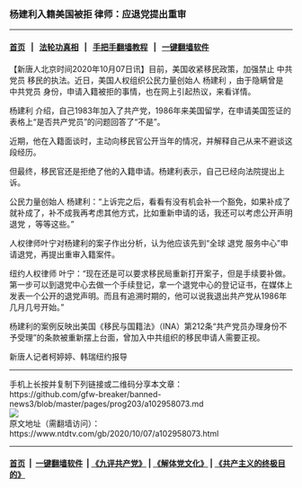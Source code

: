 ### 杨建利入籍美国被拒 律师：应退党提出重审
------------------------

#### [首页](https://github.com/gfw-breaker/banned-news3/blob/master/README.md) &nbsp;&nbsp;|&nbsp;&nbsp; [法轮功真相](https://github.com/begood0513/basic/blob/master/README.md)  &nbsp;&nbsp;|&nbsp;&nbsp; [手把手翻墙教程](https://github.com/gfw-breaker/guides/wiki)  &nbsp;&nbsp;|&nbsp;&nbsp; [一键翻墙软件](https://github.com/gfw-breaker/nogfw/blob/master/README.md)  



<div><div class="post_content" itemprop="articleBody">
 <p>
  【新唐人北京时间2020年10月07日讯】目前，美国收紧移民政策，加强禁止
  <ok href="https://www.ntdtv.com/gb/中共党员.htm">
   中共党员
  </ok>
  移民的执法。近日，美国人权组织公民力量创始人
  <ok href="https://www.ntdtv.com/gb/杨建利.htm">
   杨建利
  </ok>
  ，由于隐瞒曾是
  <ok href="https://www.ntdtv.com/gb/中共党员.htm">
   中共党员
  </ok>
  身份，申请入籍被拒的事情，也在网上引起热议，来看详情。
 </p>
 <p>
  <ok href="https://www.ntdtv.com/gb/杨建利.htm">
   杨建利
  </ok>
  介绍，自己1983年加入了共产党，1986年来美国留学，在申请美国签证的表格上“是否共产党员”的问题回答了“不是”。
 </p>
 <p>
  近期，他在入籍面谈时，主动向移民官公开当年的情况，并解释自己从来不避谈这段经历。
 </p>
 <p>
  但最终，移民官还是拒绝了他的入籍申请。杨建利表示，自己已经向法院提出上诉。
 </p>
 <p>
  公民力量创始人 杨建利：“上诉完之后，看看有没有机会补一个豁免，如果补成了就补成了，补不成我再考虑其他方式，比如重新申请的话，我还可以考虑公开声明
  <ok href="https://www.ntdtv.com/gb/退党.htm">
   退党
  </ok>
  ，等等这些。”
 </p>
 <p>
  人权律师叶宁对杨建利的案子作出分析，认为他应该先到“全球
  <ok href="https://www.ntdtv.com/gb/退党.htm">
   退党
  </ok>
  服务中心”申请退党，再提出重审入籍案件。
 </p>
 <p>
  纽约人权律师 叶宁：“现在还是可以要求移民局重新打开案子，但是手续要补做。第一步可以到退党中心去做一个手续登记，拿一个退党中心的登记证书，在媒体上发表一个公开的退党声明。而且有追溯时期的，他可以说我退出共产党从1986年几月几号开始。”
 </p>
 <p>
  杨建利的案例反映出美国《移民与国籍法》（INA）第212条“共产党员办理身份不予受理”的条款被重新摆上台面，曾加入中共组织的移民申请人需要正视。
 </p>
 <p>
  新唐人记者柯婷婷、韩瑞纽约报导
 </p>
 <div class="single_ad">
 </div>
</div>
</div>
<hr/>
手机上长按并复制下列链接或二维码分享本文章：<br/>
https://github.com/gfw-breaker/banned-news3/blob/master/pages/prog203/a102958073.md <br/>
<a href='https://github.com/gfw-breaker/banned-news3/blob/master/pages/prog203/a102958073.md'><img src='https://github.com/gfw-breaker/banned-news3/blob/master/pages/prog203/a102958073.md.png'/></a> <br/>
原文地址（需翻墙访问）：https://www.ntdtv.com/gb/2020/10/07/a102958073.html


------------------------
#### [首页](https://github.com/gfw-breaker/banned-news3/blob/master/README.md) &nbsp;|&nbsp; [一键翻墙软件](https://github.com/gfw-breaker/nogfw/blob/master/README.md) &nbsp;| [《九评共产党》](https://github.com/gfw-breaker/9ping.md/blob/master/README.md#九评之一评共产党是什么) | [《解体党文化》](https://github.com/gfw-breaker/jtdwh.md/blob/master/README.md) | [《共产主义的终极目的》](https://github.com/gfw-breaker/gczydzjmd.md/blob/master/README.md)


<img src='http://gfw-breaker.win/banned-news3/pages/prog203/a102958073.md' width='0px' height='0px'/>